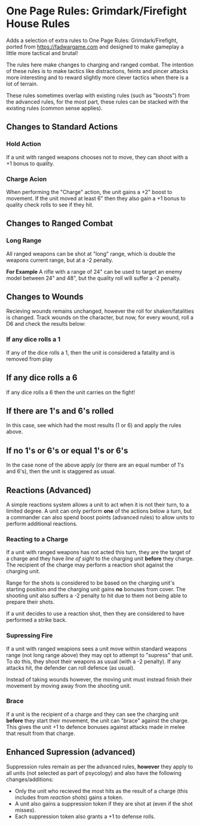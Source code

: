 # One Page Rules: Grimdark/Firefight House Rules
Adds a selection of extra rules to One Page Rules: Grimdark/Firefight, ported from https://fadwargame.com and designed to make gameplay a little more tactical and brutal!

The rules here make changes to charging and ranged combat. The intention of these rules is to make tactics like distractions, feints and pincer attacks more interesting and to reward slightly more clever tactics when there is a lot of terrain.

These rules sometimes overlap with existing rules (such as "boosts") from the advanced rules, for the most part, these rules can be stacked with the existing rules (common sense applies).

## Changes to Standard Actions

### Hold Action
If a unit with ranged weapons chooses not to move, they can shoot with a +1 bonus to quality.

### Charge Acion
When performing the "Charge" action, the unit gains a +2" boost to movement. If the unit moved at least 6" then they also gain a +1 bonus to quality check rolls to see if they hit.

## Changes to Ranged Combat

### Long Range
All ranged weapons can be shot at "long" range, which is double the weapons current range, but at a -2 penalty.

**For Example** A rifle with a range of 24" can be used to target an enemy model between 24" and 48", but the quality roll will suffer a -2 penalty.

## Changes to Wounds

Recieving wounds remains unchanged, however the roll for shaken/fatalities is changed. Track wounds on the character, but now, for every wound, roll a D6 and check the results below:

### If any dice rolls a 1

If any of the dice rolls a 1, then the unit is considered a fatality and is removed from play

## If any dice rolls a 6

If any dice rolls a 6 then the unit carries on the fight!

## If there are 1's and 6's rolled

In this case, see which had the most results (1 or 6) and apply the rules above.

## If no 1's or 6's or equal 1's or 6's

In the case none of the above apply (or there are an equal number of 1's and 6's), then the unit is staggered as usual.

## Reactions (Advanced)

A simple reactions system allows a unit to act when it is not their turn, to a limited degree. A unit can only perform **one** of the actions below a turn, but a commander can also spend boost points (advanced rules) to allow units to perform additional reactions.

### Reacting to a Charge

If a unit with ranged weapons has not acted this turn, they are the target of a charge and they have *line of sight* to the charging unit **before** they charge. The recipient of the charge may perform a reaction shot against the charging unit.

Range for the shots is considered to be based on the charging unit's starting position and the charging unit gains **no** bonuses from cover. The shooting unit also suffers a -2 penalty to hit due to them not being able to prepare their shots.

If a unit decides to use a reaction shot, then they are considered to have performed a strike back.

### Supressing Fire

If a unit with ranged weapions sees a unit move within standard weapons range (not long range above) they may opt to attempt to "supress" that unit. To do this, they shoot their weapons as usual (with a -2 penalty). If any attacks hit, the defender can roll defence (as usual).

Instead of taking wounds however, the moving unit must instead finish their movement by moving away from the shooting unit.

### Brace

If a unit is the recipient of a charge and they can see the charging unit **before** they start their movement, the unit can "brace" against the charge. This gives the unit +1 to defence bonuses against attacks made in melee that result from that charge.

## Enhanced Supression (advanced)
Suppression rules remain as per the advanced rules, **however** they apply to all units (not selected as part of psycology) and also have the following changes/additions:

* Only the unit who recieved the most hits as the result of a charge (this includes from *reaction shots*) gains a token.
* A unit also gains a suppression token if they are shot at (even if the shot misses).
* Each suppression token also grants a +1 to defense rolls.
